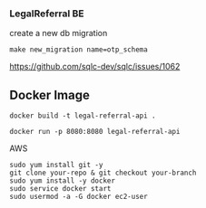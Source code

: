 ### LegalReferral BE

create a new db migration

    make new_migration name=otp_schema



https://github.com/sqlc-dev/sqlc/issues/1062

## Docker Image

    docker build -t legal-referral-api .

    docker run -p 8080:8080 legal-referral-api

AWS
 
    sudo yum install git -y
    git clone your-repo & git checkout your-branch
    sudo yum install -y docker
    sudo service docker start
    sudo usermod -a -G docker ec2-user

